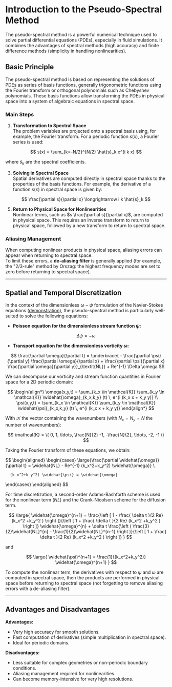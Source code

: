 # Introduction to the Pseudo-Spectral Method

The pseudo-spectral method is a powerful numerical technique used to solve partial differential equations (PDEs), especially in fluid simulations. It combines the advantages of spectral methods (high accuracy) and finite difference methods (simplicity in handling nonlinearities).

## Basic Principle

The pseudo-spectral method is based on representing the solutions of PDEs as series of basis functions, generally trigonometric functions using the Fourier transform or orthogonal polynomials such as Chebyshev polynomials. These basis functions allow transforming the PDEs in physical space into a system of algebraic equations in spectral space.

### Main Steps

1. **Transformation to Spectral Space**  
   The problem variables are projected onto a spectral basis using, for example, the Fourier transform. For a periodic function $s(x)$, a Fourier series is used:
   
$$
   s(x) = \sum_{k=-N/2}^{N/2} \hat{s}_k e^{i k x}
$$

   where $\hat{s}_k$ are the spectral coefficients.

3. **Solving in Spectral Space**  
   Spatial derivatives are computed directly in spectral space thanks to the properties of the basis functions. For example, the derivative of a function $s(x)$ in spectral space is given by:
   
$$
   \frac{\partial s}{\partial x} \longrightarrow i k \hat{s}_k
$$

5. **Return to Physical Space for Nonlinearities**  
   Nonlinear terms, such as $s \frac{\partial s}{\partial x}$, are computed in physical space. This requires an inverse transform to return to physical space, followed by a new transform to return to spectral space.

### Aliasing Management

When computing nonlinear products in physical space, aliasing errors can appear when returning to spectral space.  
To limit these errors, a **de-aliasing filter** is generally applied (for example, the "2/3-rule" method by Orszag: the highest frequency modes are set to zero before returning to spectral space).


---

## Spatial and Temporal Discretization

In the context of the dimensionless $\omega-\psi$ formulation of the Navier-Stokes equations ([demonstration](demonstration_NS.md)), the pseudo-spectral method is particularly well-suited to solve the following equations:

- **Poisson equation for the dimensionless stream function $\psi$:**
  
$$
   \Delta \psi = -\omega
$$

- **Transport equation for the dimensionless vorticity $\omega$:**
  
$$
  \frac{\partial \omega}{\partial t} = \underbrace{ - \frac{\partial \psi}{\partial y} \frac{\partial \omega}{\partial x} + \frac{\partial \psi}{\partial x} \frac{\partial \omega}{\partial y}}_{\textit{NL}} + Re^{-1} \Delta \omega
$$

We can decompose our vorticity and stream function quantities in Fourier space for a 2D periodic domain:

$$
\begin{align*} 
   \omega(x,y,t) = \sum_{k_x \in \mathcal{K}}  \sum_{k_y  \in \mathcal{K}}   \widehat{\omega}_{k_x,k_y} (t) \, e^{i (k_x x + k_y y)} \\ 
   \psi(x,y,t) = \sum_{k_x  \in \mathcal{K}} \sum_{k_y  \in \mathcal{K}}   \widehat{\psi}_{k_x,k_y} (t) \, e^{i (k_x x + k_y y)} 
\end{align*}
$$

With $\mathcal{K}$ the vector containing the wavenumbers (with $N_x = N_y = N$ the number of wavenumbers):

$$
\mathcal{K} = \{ 0, 1, \ldots, \frac{N}{2} -1, -\frac{N}{2}, \ldots, -2, -1 \}
$$

Taking the Fourier transform of these equations, we obtain:

$$
\begin{aligned}
   \begin{cases} 
      \large{\frac{\partial \widehat{\omega}}{\partial t} = \widehat{NL} 
      - Re^{-1} (k_x^2+k_y^2) \widehat{\omega}} \\

      (k_x^2+k_y^2) \widehat{\psi} = \widehat{\omega} 
   \end{cases}
\end{aligned}
$$

For time discretization, a second-order Adams-Bashforth scheme is used for the nonlinear term ($NL$) and the Crank-Nicolson scheme for the diffusion term.

$$
\large{
\widehat{\omega}^{n+1} =  \frac{\left [ 1 - \frac{ \delta t }{2 Re} (k_x^2 +k_y^2 ) \right ]}{\left [ 1 + \frac{ \delta t }{2 Re} (k_x^2 +k_y^2 ) \right ]} \widehat{\omega}^{n} + \delta t \frac{\left ( \frac{3}{2}\widehat{NL}^{n} - \frac{1}{2}\widehat{NL}^{n-1} \right )}{\left [ 1 + \frac{ \delta t }{2 Re} (k_x^2 +k_y^2 ) \right ]}
}
$$

and

$$
\large{
\widehat{\psi}^{n+1} = \frac{1}{(k_x^2+k_y^2)} \widehat{\omega}^{n+1} 
}
$$

To compute the nonlinear term, the derivatives with respect to $\psi$ and $\omega$ are computed in spectral space, then the products are performed in physical space before returning to spectral space (not forgetting to remove aliasing errors with a de-aliasing filter).

---

## Advantages and Disadvantages

**Advantages:**
- Very high accuracy for smooth solutions.
- Fast computation of derivatives (simple multiplication in spectral space).
- Ideal for periodic domains.

**Disadvantages:**
- Less suitable for complex geometries or non-periodic boundary conditions.
- Aliasing management required for nonlinearities.
- Can become memory-intensive for very high resolutions.
